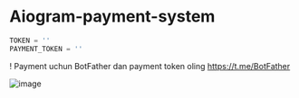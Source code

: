 # Aiogram-payment-system
```python  
TOKEN = ''
PAYMENT_TOKEN = ''      
```  
! Payment uchun BotFather dan payment token oling https://t.me/BotFather  

![image](https://github.com/themusharraf/PaymentBot/assets/122869450/78a4b42c-1613-4b37-8160-c82b51e025d8)

 
